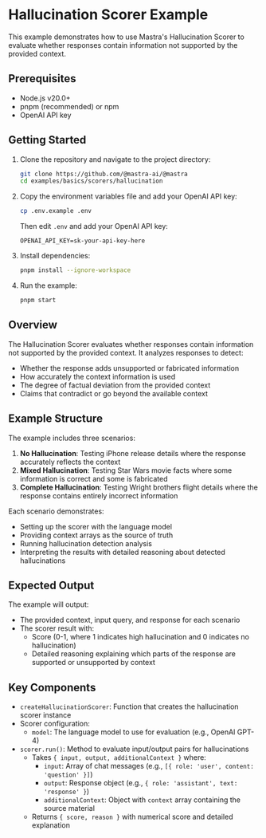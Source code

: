 # Hallucination Scorer Example

This example demonstrates how to use Mastra's Hallucination Scorer to evaluate whether responses contain information not supported by the provided context.

## Prerequisites

- Node.js v20.0+
- pnpm (recommended) or npm
- OpenAI API key

## Getting Started

1. Clone the repository and navigate to the project directory:

   ```bash
   git clone https://github.com/@mastra-ai/@mastra
   cd examples/basics/scorers/hallucination
   ```

2. Copy the environment variables file and add your OpenAI API key:

   ```bash
   cp .env.example .env
   ```

   Then edit `.env` and add your OpenAI API key:

   ```env
   OPENAI_API_KEY=sk-your-api-key-here
   ```

3. Install dependencies:

   ```bash
   pnpm install --ignore-workspace
   ```

4. Run the example:

   ```bash
   pnpm start
   ```

## Overview

The Hallucination Scorer evaluates whether responses contain information not supported by the provided context. It analyzes responses to detect:

- Whether the response adds unsupported or fabricated information
- How accurately the context information is used
- The degree of factual deviation from the provided context
- Claims that contradict or go beyond the available context

## Example Structure

The example includes three scenarios:

1. **No Hallucination**: Testing iPhone release details where the response accurately reflects the context
2. **Mixed Hallucination**: Testing Star Wars movie facts where some information is correct and some is fabricated
3. **Complete Hallucination**: Testing Wright brothers flight details where the response contains entirely incorrect information

Each scenario demonstrates:

- Setting up the scorer with the language model
- Providing context arrays as the source of truth
- Running hallucination detection analysis
- Interpreting the results with detailed reasoning about detected hallucinations

## Expected Output

The example will output:

- The provided context, input query, and response for each scenario
- The scorer result with:
  - Score (0-1, where 1 indicates high hallucination and 0 indicates no hallucination)
  - Detailed reasoning explaining which parts of the response are supported or unsupported by context

## Key Components

- `createHallucinationScorer`: Function that creates the hallucination scorer instance
- Scorer configuration:
  - `model`: The language model to use for evaluation (e.g., OpenAI GPT-4)
- `scorer.run()`: Method to evaluate input/output pairs for hallucinations
  - Takes `{ input, output, additionalContext }` where:
    - `input`: Array of chat messages (e.g., `[{ role: 'user', content: 'question' }]`)
    - `output`: Response object (e.g., `{ role: 'assistant', text: 'response' }`)
    - `additionalContext`: Object with `context` array containing the source material
  - Returns `{ score, reason }` with numerical score and detailed explanation
